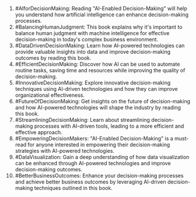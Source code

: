 1. #AIforDecisionMaking: Reading "AI-Enabled Decision-Making" will help you understand how artificial intelligence can enhance decision-making processes.
2. #BalancingHumanJudgment: This book explains why it's important to balance human judgment with machine intelligence for effective decision-making in today's complex business environment.
3. #DataDrivenDecisionMaking: Learn how AI-powered technologies can provide valuable insights into data and improve decision-making outcomes by reading this book.
4. #EfficientDecisionMaking: Discover how AI can be used to automate routine tasks, saving time and resources while improving the quality of decision-making.
5. #InnovativeDecisionMaking: Explore innovative decision-making techniques using AI-driven technologies and how they can improve organizational effectiveness.
6. #FutureOfDecisionMaking: Get insights on the future of decision-making and how AI-powered technologies will shape the industry by reading this book.
7. #StreamliningDecisionMaking: Learn about streamlining decision-making processes with AI-driven tools, leading to a more efficient and effective approach.
8. #EmpoweringDecisionMakers: "AI-Enabled Decision-Making" is a must-read for anyone interested in empowering their decision-making strategies with AI-powered technologies.
9. #DataVisualization: Gain a deep understanding of how data visualization can be enhanced through AI-powered technologies and improve decision-making outcomes.
10. #BetterBusinessOutcomes: Enhance your decision-making processes and achieve better business outcomes by leveraging AI-driven decision-making techniques outlined in this book.
